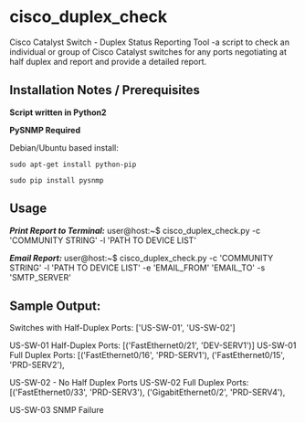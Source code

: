 # cisco_duplex_check
Cisco Catalyst Switch - Duplex Status Reporting Tool
-a script to check an individual or group of Cisco Catalyst switches for any ports negotiating at half duplex and report and provide a detailed report.

## Installation Notes / Prerequisites
**Script written in Python2**

**PySNMP Required**

Debian/Ubuntu based install:
```
sudo apt-get install python-pip

sudo pip install pysnmp
```

## Usage
***Print Report to Terminal:***
user@host:~$ cisco_duplex_check.py -c 'COMMUNITY STRING' -l 'PATH TO DEVICE LIST' 

***Email Report:***
user@host:~$ cisco_duplex_check.py -c 'COMMUNITY STRING' -l 'PATH TO DEVICE LIST' -e 'EMAIL_FROM' 'EMAIL_TO' -s 'SMTP_SERVER'

## Sample Output:
Switches with Half-Duplex Ports: ['US-SW-01', 'US-SW-02']

US-SW-01 Half-Duplex Ports:
[('FastEthernet0/21', 'DEV-SERV1')]
US-SW-01 Full Duplex Ports:
[('FastEthernet0/16', 'PRD-SERV1'),
 ('FastEthernet0/15', 'PRD-SERV2'),

US-SW-02 - No Half Duplex Ports
US-SW-02 Full Duplex Ports:
[('FastEthernet0/33', 'PRD-SERV3'),
 ('GigabitEthernet0/2', 'PRD-SERV4'),

US-SW-03 SNMP Failure
